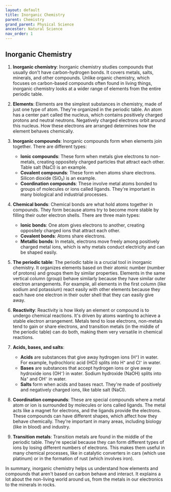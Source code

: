 ```yaml
---
layout: default
title: Inorganic Chemistry
parent: Chemistry
grand_parent: Physical Science
ancestor: Natural Science
nav_order: 1
---
```


## Inorganic Chemistry

1. **Inorganic chemistry**: Inorganic chemistry studies compounds that usually don't have carbon-hydrogen bonds. It covers metals, salts, minerals, and other compounds. Unlike organic chemistry, which focuses on carbon-based compounds often found in living things, inorganic chemistry looks at a wider range of elements from the entire periodic table.

2. **Elements**: Elements are the simplest substances in chemistry, made of just one type of atom. They're organized in the periodic table. An atom has a center part called the nucleus, which contains positively charged protons and neutral neutrons. Negatively charged electrons orbit around this nucleus. How these electrons are arranged determines how the element behaves chemically.

3. **Inorganic compounds**: Inorganic compounds form when elements join together. There are different types:
   - **Ionic compounds**: These form when metals give electrons to non-metals, creating oppositely charged particles that attract each other. Table salt (NaCl) is an example.
   - **Covalent compounds**: These form when atoms share electrons. Silicon dioxide (SiO₂) is an example.
   - **Coordination compounds**: These involve metal atoms bonded to groups of molecules or ions called ligands. They're important in many biological and industrial processes.

4. **Chemical bonds**: Chemical bonds are what hold atoms together in compounds. They form because atoms try to become more stable by filling their outer electron shells. There are three main types:
   - **Ionic bonds**: One atom gives electrons to another, creating oppositely charged ions that attract each other.
   - **Covalent bonds**: Atoms share electrons.
   - **Metallic bonds**: In metals, electrons move freely among positively charged metal ions, which is why metals conduct electricity and can be shaped easily.

5. **The periodic table**: The periodic table is a crucial tool in inorganic chemistry. It organizes elements based on their atomic number (number of protons) and groups them by similar properties. Elements in the same vertical column (group) behave similarly because they have similar outer electron arrangements. For example, all elements in the first column (like sodium and potassium) react easily with other elements because they each have one electron in their outer shell that they can easily give away.

6. **Reactivity**: Reactivity is how likely an element or compound is to undergo chemical reactions. It's driven by atoms wanting to achieve a stable electron arrangement. Metals tend to lose electrons, non-metals tend to gain or share electrons, and transition metals (in the middle of the periodic table) can do both, making them very versatile in chemical reactions.

7. **Acids, bases, and salts**:
   - **Acids** are substances that give away hydrogen ions (H⁺) in water. For example, hydrochloric acid (HCl) splits into H⁺ and Cl⁻ in water.
   - **Bases** are substances that accept hydrogen ions or give away hydroxide ions (OH⁻) in water. Sodium hydroxide (NaOH) splits into Na⁺ and OH⁻ in water.
   - **Salts** form when acids and bases react. They're made of positively and negatively charged ions, like table salt (NaCl).

8. **Coordination compounds**: These are special compounds where a metal atom or ion is surrounded by molecules or ions called ligands. The metal acts like a magnet for electrons, and the ligands provide the electrons. These compounds can have different shapes, which affect how they behave chemically. They're important in many areas, including biology (like in blood) and industry.

9. **Transition metals**: Transition metals are found in the middle of the periodic table. They're special because they can form different types of ions by losing different numbers of electrons. This makes them useful in many chemical processes, like in catalytic converters in cars (which use platinum) or in the formation of rust (which involves iron).

In summary, inorganic chemistry helps us understand how elements and compounds that aren't based on carbon behave and interact. It explains a lot about the non-living world around us, from the metals in our electronics to the minerals in rocks.
